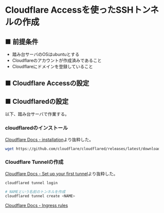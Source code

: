 # Cloudflare Accessを使ったSSHトンネルの作成
## ■ 前提条件
- 踏み台サーバのOSはubuntuとする
- Cloudflareのアカウントが作成済みであること
- Cloudflareにドメインを登録していること

## ■ Cloudflare Accessの設定

## ■ Cloudflaredの設定
以下、踏み台サーバで作業する。
### cloudflaredのインストール
[Cloudflare Docs - installation](https://developers.cloudflare.com/cloudflare-one/connections/connect-apps/install-and-setup/installation#linux)より抜粋した。
```sh
wget https://github.com/cloudflare/cloudflared/releases/latest/download/cloudflared-linux-amd64.deb
```

### Cloudflare Tunnelの作成
[Cloudflare Docs - Set up your first tunnel](https://developers.cloudflare.com/cloudflare-one/connections/connect-apps/install-and-setup/tunnel-guide/)より抜粋した。
```sh
cloudflared tunnel login
```
```sh
# NAMEという名前のトンネルを作成
cloudflared tunnel create <NAME>
```
[Cloudflare Docs - Ingress rules](https://developers.cloudflare.com/cloudflare-one/connections/connect-apps/configuration/local-management/ingress/)
